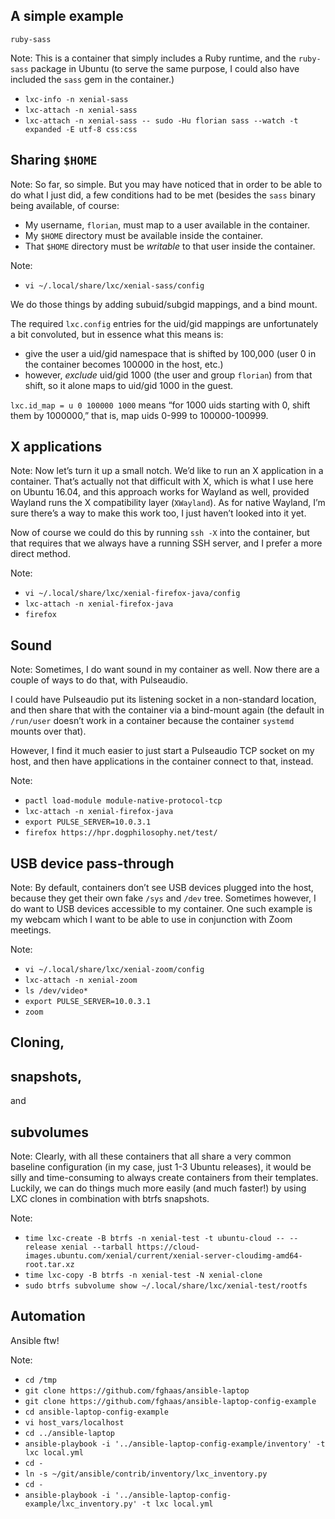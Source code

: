 ## A simple example

`ruby-sass`


<!-- .slide: data-background-iframe="http://localhost:4200/" data-background-size="contain" -->

Note: This is a container that simply includes a Ruby runtime, and the
`ruby-sass` package in Ubuntu (to serve the same purpose, I could also
have included the `sass` gem in the container.)

* `lxc-info -n xenial-sass`
* `lxc-attach -n xenial-sass`
* `lxc-attach -n xenial-sass -- sudo -Hu florian sass --watch -t expanded -E utf-8 css:css`


## Sharing `$HOME`

Note: So far, so simple. But you may have noticed that in order to be
able to do what I just did, a few conditions had to be met (besides
the `sass` binary being available, of course:

* My username, `florian`, must map to a user available in the
  container.
* My `$HOME` directory must be available inside the container.
* That `$HOME` directory must be _writable_ to that user inside the
  container.


<!-- .slide: data-background-iframe="http://localhost:4200/" data-background-size="contain" -->

Note: 
* `vi ~/.local/share/lxc/xenial-sass/config`

We do those things by adding subuid/subgid mappings, and a bind
mount.

The required `lxc.config` entries for the uid/gid mappings are
unfortunately a bit convoluted, but in essence what this means is:

* give the user a uid/gid namespace that is shifted by
  100,000 (user 0 in the container becomes 100000 in the host, etc.)
* however, _exclude_ uid/gid 1000 (the user and group `florian`) from
  that shift, so it alone maps to uid/gid 1000 in the guest.

`lxc.id_map = u 0 100000 1000` means “for 1000 uids starting with 0,
shift them by 1000000,” that is, map uids 0-999 to 100000-100999.


## X applications

Note: Now let’s turn it up a small notch. We’d like to run an X
application in a container. That’s actually not that difficult with X,
which is what I use here on Ubuntu 16.04, and this approach works for
Wayland as well, provided Wayland runs the X compatibility layer
(`XWayland`). As for native Wayland, I’m sure there’s a way to make
this work too, I just haven’t looked into it yet.

Now of course we could do this by running `ssh -X` into the container,
but that requires that we always have a running SSH server, and I
prefer a more direct method. 


<!-- .slide: data-background-iframe="http://localhost:4200/" data-background-size="contain" -->

Note:
* `vi ~/.local/share/lxc/xenial-firefox-java/config`
* `lxc-attach -n xenial-firefox-java`
* `firefox`


## Sound

Note: Sometimes, I do want sound in my container as well. Now there
are a couple of ways to do that, with Pulseaudio.

I could have Pulseaudio put its listening socket in a non-standard
location, and then share that with the container via a bind-mount
again (the default in `/run/user` doesn’t work in a container because
the container `systemd` mounts over that).

However, I find it much easier to just start a Pulseaudio TCP socket
on my host, and then have applications in the container connect to
that, instead.


<!-- .slide: data-background-iframe="http://localhost:4200/" data-background-size="contain" -->

Note:
* `pactl load-module module-native-protocol-tcp`
* `lxc-attach -n xenial-firefox-java`
* `export PULSE_SERVER=10.0.3.1`
* `firefox https://hpr.dogphilosophy.net/test/`


## USB device pass-through

Note: 
By default, containers don’t see USB devices plugged into the
host, because they get their own fake `/sys` and `/dev`
tree. Sometimes however, I do want to USB devices accessible to my
container. One such example is my webcam which I want to be able to
use in conjunction with Zoom meetings.


<!-- .slide: data-background-iframe="http://localhost:4200/" data-background-size="contain" -->

Note:
* `vi ~/.local/share/lxc/xenial-zoom/config`
* `lxc-attach -n xenial-zoom`
* `ls /dev/video*`
* `export PULSE_SERVER=10.0.3.1`
* `zoom`


## Cloning,
## snapshots,
and
## subvolumes

Note:
Clearly, with all these containers that all share a very common
baseline configuration (in my case, just 1-3 Ubuntu releases), it
would be silly and time-consuming to always create containers from
their templates. Luckily, we can do things much more easily (and much
faster!) by using LXC clones in combination with btrfs snapshots.


<!-- .slide: data-background-iframe="http://localhost:4200/" data-background-size="contain" -->

Note:
* `time lxc-create -B btrfs -n xenial-test -t ubuntu-cloud -- --release xenial --tarball https://cloud-images.ubuntu.com/xenial/current/xenial-server-cloudimg-amd64-root.tar.xz`
* `time lxc-copy -B btrfs -n xenial-test -N xenial-clone`
* `sudo btrfs subvolume show ~/.local/share/lxc/xenial-test/rootfs`


## Automation
Ansible ftw!


<!-- .slide: data-background-iframe="http://localhost:4200/" data-background-size="contain" -->

Note:
* `cd /tmp`
* `git clone https://github.com/fghaas/ansible-laptop`
* `git clone https://github.com/fghaas/ansible-laptop-config-example`
* `cd ansible-laptop-config-example`
* `vi host_vars/localhost`
* `cd ../ansible-laptop`
* `ansible-playbook -i '../ansible-laptop-config-example/inventory' -t lxc local.yml`
* `cd -`
* `ln -s ~/git/ansible/contrib/inventory/lxc_inventory.py`
* `cd -`
* `ansible-playbook -i '../ansible-laptop-config-example/lxc_inventory.py' -t lxc local.yml`
